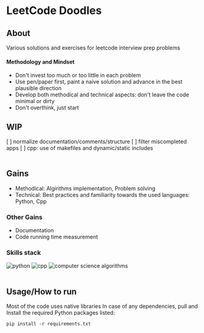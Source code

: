 # LeetCode Doodles

## About
Various solutions and exercises for leetcode interview prep problems<br>

#### Methodology and Mindset
- Don't invest too much or too little in each problem
- Use pen/paper first, paint a naive solution and advance in the best plausible direction
- Develop both methodical and technical aspects: don't leave the code minimal or dirty
- Don't overthink, just start


## WIP
[ ] normalize documentation/comments/structure
[ ] filter miscompleted apps
[ ] cpp: use of makefiles and dynamic/static includes
<br><br>

## Gains
- Methodical: Algirithms implementation, Problem solving
- Technical: Best practices and familiarity towards the used languages: Python, Cpp
### Other Gains
- Documentation
- Code running time measurement
### Skills stack
![python](https://img.shields.io/badge/python-v3-yellow)
![cpp](https://img.shields.io/badge/c%2B%2B-11%20-blue)
![computer science algorithms](https://img.shields.io/badge/algorithms-%20-lightgrey)
<br><br>


## Usage/How to run
Most of the code uses native libraries
In case of any dependencies, pull and<br>Install the required Python packages listed:
```
pip install -r requirements.txt
```
